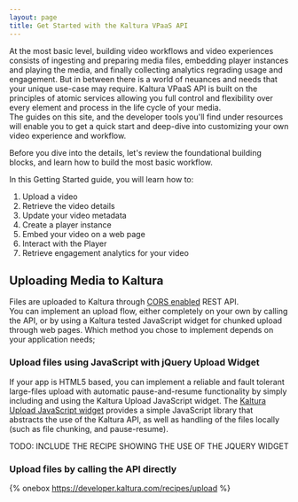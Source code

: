 ```yaml
---
layout: page
title: Get Started with the Kaltura VPaaS API
---
```


At the most basic level, building video workflows and video experiences consists of ingesting and preparing media files, embedding player instances and playing the media, and finally collecting analytics regrading usage and engagement. But in between there is a world of neuances and needs that your unique use-case may require. Kaltura VPaaS API is built on the principles of atomic services allowing you full control and flexibility over every element and process in the life cycle of your media.   
The guides on this site, and the developer tools you'll find under resources will enable you to get a quick start and deep-dive into customizing your own video experience and workflow.  

Before you dive into the details, let's review the foundational building blocks, and learn how to build the most basic workflow. 

In this Getting Started guide, you will learn how to:

1. Upload a video
2. Retrieve the video details
3. Update your video metadata
4. Create a player instance
5. Embed your video on a web page
6. Interact with the Player
7. Retrieve engagement analytics for your video

## Uploading Media to Kaltura

Files are uploaded to Kaltura through [CORS enabled](https://www.w3.org/wiki/CORS_Enabled) REST API.  
You can implement an upload flow, either completely on your own by calling the API, or by using a Kaltura tested JavaScript widget for chunked upload through web pages. Which method you chose to implement depends on your application needs;  

### Upload files using JavaScript with jQuery Upload Widget

If your app is HTML5 based, you can implement a reliable and fault tolerant large-files upload with automatic pause-and-resume functionality by simply including and using the Kaltura Upload JavaScript widget.
The [Kaltura Upload JavaScript widget](https://github.com/kaltura/jQuery-File-Upload) provides a simple JavaScript library that abstracts the use of the Kaltura API, as well as handling of the files locally (such as file chunking, and pause-resume).

TODO: INCLUDE THE RECIPE SHOWING THE USE OF THE JQUERY WIDGET

### Upload files by calling the API directly

{% onebox https://developer.kaltura.com/recipes/upload %}

